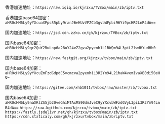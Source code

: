 香港加速地址：```https://raw.iqiq.io/kjrzxu/TVBox/main/zb/iptv.txt```

香港加速base64加密：```aHR0cHM6Ly9yYXcuaXFpcS5pby9ranJ6eHUvVFZCb3gvbWFpbi96Yi9pcHR2LnR4dA==```

国内加速地址：```https://jsd.cdn.zzko.cn/gh/kjrzxu/TVBox/zb/iptv.txt```

国内base64加密：```aHR0cHM6Ly9qc2QuY2RuLnp6a28uY24vZ2gva2pyenh1L1RWQm94L3piL2lwdHYudHh0```

国内加速地址：```https://raw.fastgit.org/kjrzxu/tvbox/main/zb/iptv.txt```

国内base64加密：```aHR0cHM6Ly9yYXcuZmFzdGdpdC5vcmcva2pyenh1L3R2Ym94L21haW4vemIvaXB0di50eHQ=```

国内加速地址：```https://gitee.com/xhb1011/tvbox/raw/master/zb/tvbox.txt```

国内base64加密：```aHR0cHM6Ly9naXRlZS5jb20veGhiMTAxMS90dmJveC9yYXcvbWFzdGVyL3piL3R2Ym94LnR4dA==```
`
https://raw.kgithub.com/kjrzxu/tvbox/main/zb/iptv.txt
https://fastly.jsdelivr.net/gh/kjrzxu/tvbox@main/zb/iptv.txt
https://cdn.staticaly.com/gh/kjrzxu/tvbox/main/zb/iptv.txt
`
